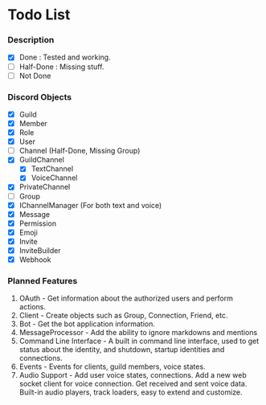# Todo List

### Description
 - [x] Done : Tested and working.
 - [ ] Half-Done : Missing stuff.
 - [ ] Not Done

### Discord Objects
 - [x] Guild
  - [x] Member
  - [x] Role
 - [x] User
 - [ ] Channel (Half-Done, Missing Group)
  - [x] GuildChannel
      - [x] TextChannel
      - [x] VoiceChannel
  - [x] PrivateChannel
  - [ ] Group
  - [x] IChannelManager (For both text and voice)
 - [x] Message
 - [x] Permission
 - [x] Emoji
 - [x] Invite
 - [x] InviteBuilder
 - [x] Webhook

### Planned Features
1. OAuth - Get information about the authorized users and perform actions.
2. Client - Create objects such as Group, Connection, Friend, etc.
3. Bot - Get the bot application information.
4. MessageProcessor - Add the ability to ignore markdowns and mentions
5. Command Line Interface - A built in command line interface, used to get status about the identity, and shutdown, startup identities and connections.
6. Events - Events for clients, guild members, voice states.
6. Audio Support - Add user voice states, connections. Add a new web socket client for voice connection. Get received and sent voice data. Built-in audio players, track loaders, easy to extend and customize.